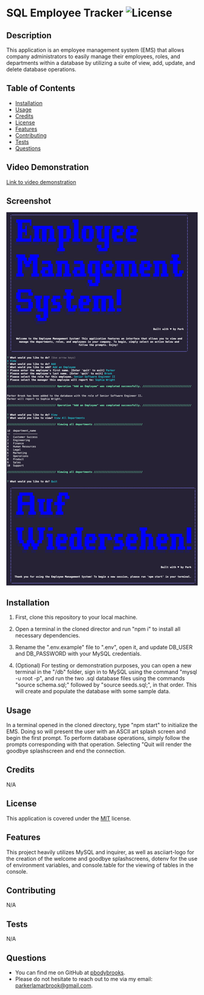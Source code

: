 # SQL Employee Tracker ![License](https://img.shields.io/badge/License-MIT-brightgreen.svg)

## Description 
This application is an employee management system (EMS) that allows company administrators to easily manage their employees, roles, and departments within a database by utilizing a suite of view, add, update, and delete database operations.

## Table of Contents

* [Installation](#installation)
* [Usage](#usage)
* [Credits](#credits)
* [License](#license)
* [Features](#features)
* [Contributing](#contributing)
* [Tests](#tests)
* [Questions](#questions)

## Video Demonstration
[Link to video demonstration](https://drive.google.com/file/d/11-MckS0ouddvVvNC5obYTVh347DcRvnr/view)

## Screenshot
![Screenshot of app.](assets/images/screenshot.png)

## Installation 
1. First, clone this repository to your local machine. 

2. Open a terminal in the cloned director and run "npm i" to install all necessary dependencies.

3. Rename the ".env.example" file to ".env", open it, and update DB_USER and DB_PASSWORD with your MySQL credentials. 

4. (Optional) For testing or demonstration purposes, you can open a new terminal in the "/db" folder, sign in to MySQL using the command "mysql -u root -p", and run the two .sql database files using the commands "source schema.sql;" followed by "source seeds.sql;", in that order. This will create and populate the database with some sample data.

## Usage 
In a terminal opened in the cloned directory, type "npm start" to initialize the EMS. Doing so will present the user with an ASCII art splash screen and begin the first prompt. To perform database operations, simply follow the prompts corresponding with that operation. Selecting "Quit will render the goodbye splashscreen and end the connection.

## Credits 
N/A

## License
This application is covered under the [MIT](https://opensource.org/licenses/MIT) license.

## Features 
This project heavily utilizes MySQL and inquirer, as well as asciiart-logo for the creation of the welcome and goodbye splashscreens, dotenv for the use of environment variables, and console.table for the viewing of tables in the console.

## Contributing 
N/A

## Tests 
N/A

## Questions 
* You can find me on GitHub at [pbodybrooks](https://github.com/pbodybrooks). 
* Please do not hesitate to reach out to me via my email: parkerlamarbrook@gmail.com.